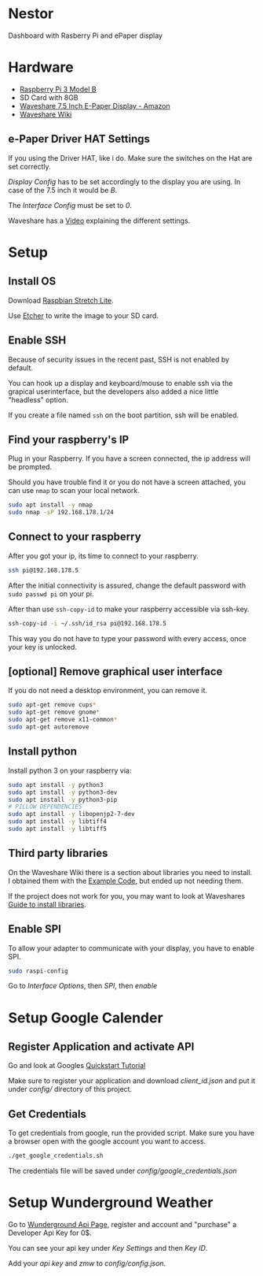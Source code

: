 # Nestor
Dashboard with Rasberry Pi and ePaper display

# Hardware
- [Raspberry Pi 3 Model B](https://www.amazon.de/gp/product/B01CD5VC92/ref=oh_aui_detailpage_o06_s00?ie=UTF8&psc=1)
- SD Card with 8GB
- [Waveshare 7.5 Inch E-Paper Display - Amazon](https://www.amazon.de/gp/product/B075R4QY3L/ref=oh_aui_detailpage_o05_s00?ie=UTF8&psc=1)
- [Waveshare Wiki](https://www.waveshare.com/wiki/7.5inch_e-Paper_HAT?Amazon)

## e-Paper Driver HAT Settings
If you using the Driver HAT, like i do. Make sure the switches on the Hat are set correctly.

*Display Config* has to be set accordingly to the display you are using. In case of the 7.5 inch it would be *B*.

The *Interface Config* must be set to *0*.

Waveshare has a [Video](https://www.youtube.com/watch?v=f4yoYbSWctI) explaining the different settings. 

# Setup
## Install OS
Download [Raspbian Stretch Lite](https://www.raspberrypi.org/downloads/raspbian/).

Use [Etcher](https://etcher.io/) to write the image to your SD card.

## Enable SSH
Because of security issues in the recent past, SSH is not enabled by default.

You can hook up a display and keyboard/mouse to enable ssh via the grapical userinterface, but the developers also added a nice little "headless" option. 

If you create a file named `ssh` on the boot partition, ssh will be enabled.

## Find your raspberry's IP
Plug in your Raspberry. If you have a screen connected, the ip address will be prompted. 

Should you have trouble find it or you do not have a screen attached, you can use `nmap` to scan your local network.

```bash
sudo apt install -y nmap
sudo nmap -sP 192.168.178.1/24
```

## Connect to your raspberry
After you got your ip, its time to connect to your raspberry.

```bash
ssh pi@192.168.178.5
```

After the initial connectivity is assured, change the default password with `sudo passwd pi` on your pi.

After than use `ssh-copy-id` to make your raspberry accessible via ssh-key.

```bash
ssh-copy-id -i ~/.ssh/id_rsa pi@192.168.178.5
```

This way you do not have to type your password with every access, once your key is unlocked.

## [optional] Remove graphical user interface
If you do not need a desktop environment, you can remove it.

```bash
sudo apt-get remove cups*
sudo apt-get remove gnome*
sudo apt-get remove x11-common*
sudo apt-get autoremove
```

## Install python
Install python 3 on your raspberry via:
```bash
sudo apt install -y python3
sudo apt install -y python3-dev
sudo apt install -y python3-pip
# PILLOW DEPENDENCIES
sudo apt install -y libopenjp2-7-dev
sudo apt install -y libtiff4
sudo apt install -y libtiff5
```

## Third party libraries
On the Waveshare Wiki there is a section about libraries you need to install.
I obtained them with the [Example Code](https://www.waveshare.com/wiki/File:7.5inch-e-paper-hat-code.7z), but ended up not needing them. 

If the project does not work for you, you may want to look at Waveshares [Guide to install libraries](https://www.waveshare.com/wiki/Pioneer600#Libraries_Installation_for_RPi).

## Enable SPI
To allow your adapter to communicate with your display, you have to enable SPI. 
```bash
sudo raspi-config
```
Go to *Interface Options*, then *SPI*, then *enable*

# Setup Google Calender
## Register Application and activate API
Go and look at Googles [Quickstart Tutorial](https://developers.google.com/calendar/quickstart/python)

Make sure to register your application and download *client_id.json* and put it under *config/* directory of this project.

## Get Credentials
To get credentials from google, run the provided script. Make sure you have a browser open with the google account you want to access.
```bash
./get_google_credentials.sh
```
The credentials file will be saved under *config/google_credentials.json*

# Setup Wunderground Weather
Go to [Wunderground Api Page](https://www.wunderground.com/weather/api), register and account and "purchase" a Developer Api Key for 0$.

You can see your api key under *Key Settings* and then *Key ID*.

Add your *api key* and *zmw* to *config/config.json*.  
